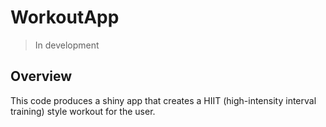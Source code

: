 # WorkoutApp

> In development 

## Overview
This code produces a shiny app that creates a HIIT (high-intensity interval training) style workout for the user.
